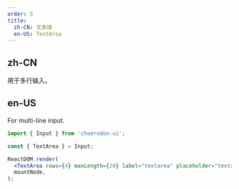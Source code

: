```yaml
---
order: 5
title:
  zh-CN: 文本域
  en-US: TextArea
---
```


## zh-CN

用于多行输入。

## en-US

For multi-line input.

```jsx
import { Input } from 'choerodon-ui';

const { TextArea } = Input;

ReactDOM.render(
  <TextArea rows={4} maxLength={20} label="textarea" placeholder="textarea usage" />,
  mountNode,
);
```
